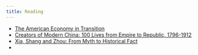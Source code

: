```yaml
---
title: Reading
---
```


- [The American Economy in Transition](https://press.uchicago.edu/ucp/books/book/chicago/A/bo12717752.html)
- [Creators of Modern China: 100 Lives from Empire to Republic, 1796-1912](https://www.amazon.com/Creators-Modern-China-Republic-1796-1912/dp/050048080X/ref=sr_1_1?crid=QDMAQIMZEVAD&dib=eyJ2IjoiMSJ9.vyrvgahFmi7WrcfN6jenWpvYrQaAvNUUKo10_mlSqiRMct5YmJrOCzXVSatFwXTIvuRsbvBD-H3gq25jmnegRXYbCwLGxaf0IwCIpsLVOBmJqbYuZ1DWfRE7NIEYKzRW5a04ltDHB16HfZryuOERHu4qeJRLvXfjpMBhCadqs77eYDmwdeEU56bF7BFJBRbAvlHybubIJ-5RJe--luvF6nBbYQnWIrnRMETrg3x9Qfw.nIGbJ_CRZvJefOg76NVdXMtegxGcbwyhnDFUl5DAToU&dib_tag=se&keywords=Creators+of+Modern+China%3A+100+Lives+from+Empire+to+Republic&qid=1714757368&sprefix=creators+of+modern+china+100+lives+from+empire+to+republic%2Caps%2C87&sr=8-1)
- [Xia, Shang and Zhou: From Myth to Historical Fact](https://epaper.gmw.cn/zhdsb/html/2013-12/04/nw.D110000zhdsb_20131204_3-10.htm?div=-1)
- 

